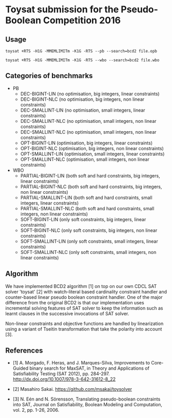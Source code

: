 Toysat submission for the Pseudo-Boolean Competition 2016
=========================================================

Usage
-----

    toysat +RTS -H1G -MMEMLIMITm -K1G -RTS --pb --search=bcd2 file.opb

    toysat +RTS -H1G -MMEMLIMITm -K1G -RTS --wbo --search=bcd2 file.wbo

Categories of benchmarks
------------------------

* PB
  * DEC-BIGINT-LIN (no optimisation, big integers, linear constraints) 
  * DEC-BIGINT-NLC (no optimisation, big integers, non linear constraints) 
  * DEC-SMALLINT-LIN (no optimisation, small integers, linear constraints) 
  * DEC-SMALLINT-NLC (no optimisation, small integers, non linear constraints) 
  * DEC-SMALLINT-NLC (no optimisation, small integers, non linear constraints) 
  * OPT-BIGINT-LIN (optimisation, big integers, linear constraints) 
  * OPT-BIGINT-NLC (optimisation, big integers, non linear constraints) 
  * OPT-SMALLINT-LIN (optimisation, small integers, linear constraints) 
  * OPT-SMALLINT-NLC (optimisation, small integers, non linear constraints) 
* WBO
  * PARTIAL-BIGINT-LIN (both soft and hard constraints, big integers, linear constraints) 
  * PARTIAL-BIGINT-NLC (both soft and hard constraints, big integers, non linear constraints) 
  * PARTIAL-SMALLINT-LIN (both soft and hard constraints, small integers, linear constraints) 
  * PARTIAL-SMALLINT-NLC (both soft and hard constraints, small integers, non linear constraints) 
  * SOFT-BIGINT-LIN (only soft constraints, big integers, linear constraints) 
  * SOFT-BIGINT-NLC (only soft constraints, big integers, non linear constraints) 
  * SOFT-SMALLINT-LIN (only soft constraints, small integers, linear constraints) 
  * SOFT-SMALLINT-NLC (only soft constraints, small integers, non linear constraints) 

Algorithm
---------

We have implemented BCD2 algorithm [1] on top on our own CDCL SAT solver
'toysat' [2] with watch-literal based cardinality constraint handler and
counter-based linear pseudo boolean constraint handler. One of the major
difference from the original BCD2 is that our implementation uses incremental
solving features of SAT solver to keep the information such as learnt clauses
in the successive invocations of SAT solver.

Non-linear constraints and objective functions are handled by linearization
using a variant of Tseitin transformation that take the polarity into account
[3].

References
----------

* [1] A. Morgado, F. Heras, and J. Marques-Silva,
  Improvements to Core-Guided binary search for MaxSAT,
  in Theory and Applications of Satisfiability Testing (SAT 2012),
  pp. 284-297.
  <http://dx.doi.org/10.1007/978-3-642-31612-8_22>

* [2] Masahiro Sakai. <https://github.com/msakai/toysolver>

* [3] N. Eén and N. Sörensson,
  Translating pseudo-boolean constraints into SAT, Journal on Satisfiability,
  Boolean Modeling and Computation, vol. 2, pp. 1-26, 2006.
